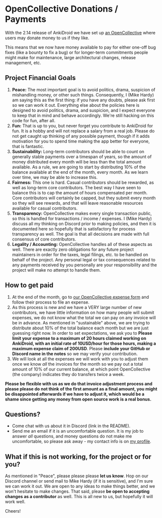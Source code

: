 # OpenCollective Donations / Payments

With the 2.14 release of AnkiDroid we have set up [an OpenCollective](https://opencollective.com/ankidroid) where users may donate money to us if they like.

This means that we now have money available to pay for either one-off bug fixes (like a bounty to fix a bug) or for longer-term commitments people might make for maintenance, large architectural changes, release management, etc.


## Project Financial Goals

1. **Peace:** The most important goal is to avoid politics, drama, suspicion of mishandling money, or other such things. Consequently, I (Mike Hardy) am saying this as the first thing: if you have any doubts, please ask first so we can work it out. Everything else about the policies here is designed to avoid politics, drama, and suspicion, and I expect everyone to keep that in mind and behave accordingly. We're still hacking on this code for fun, after all.
2. **Fun:** That is up to you, but never forget you contribute to AnkiDroid for fun. It is a hobby and will not replace a salary from a real job. Please do not get caught up thinking of any possible payment, though if it adds motivation for you to spend time making the app better for everyone, that is fantastic.
3. **Sustainability:** Long-term contributors should be able to count on generally stable payments over a timespan of years, so the amount of money distributed every month will be less than the total amount available. As a rule, we are going to start by distributing 10% of the balance available at the end of the month, every month. As we learn over time, we may be able to increase this.
4. **Fairness:** This one is hard. Casual contributors should be rewarded, as well as long-term core contributors. The best way I have seen to balance this is to cap the amount of hours compensated per month. Core contributors will certainly be capped, but they submit every month so they will see rewards, and that will leave reasonable resources available for casual contributors.
5. **Transparency:** OpenCollective makes every single transaction public, so this is handled for transactions / income / expenses. I (Mike Hardy) discuss all my thinking on Discord prior to making policies, and then it is documented here so hopefully that is satisfactory for process transparency as well. The goal is that all decisions are made with full consensus of core contributors.
6. **Legality / Accounting:** OpenCollective handles all of these aspects as well. There are exactly zero obligations for any future project maintainers in order for the taxes, legal filings, etc. to be handled on behalf of the project. Any personal legal or tax consequences related to any payments received by you personally are your responsibility and the project will make no attempt to handle them.


## How to get paid

1. At the end of the month, go to [our OpenCollective expense form](https://opencollective.com/ankidroid/expenses/new) and follow their process to file an expense.
2. As this process is new and we have a VERY large number of new contributors, we have little information on how many people will submit expenses, we do not know what the total we can pay on any invoice will be in advance. As mentioned in "sustainable" above, we are trying to distribute about 10% of the total balance each month but we are just guessing right now. In order to set expectations, we ask you to **Please limit your expense to a maximum of 20 hours claimed working on AnkiDroid, with an initial rate of 10USD/hour for those hours, making a maximum expense claim of 200USD**. Please **include your GitHub or Discord name in the notes** so we may verify your contribution.
3. We will look at all the expenses we will work with you to adjust them once we know *all* the invoices for the month so we pay out a total amount of 10% of our current balance, at which point OpenCollective (the company) indicates they do transfers twice a week.

**Please be flexible with us as we do that invoice adjustment process and please please do not think of the first amount as a final amount, you might be disappointed afterwards if we have to adjust it, which would be a shame since getting any money from open source work is a real bonus.**


## Questions?

- Come chat with us about it in Discord (link in the README).
- Send me an email if it is an uncomfortable question. It is my job to answer *all* questions, and money questions do not make me uncomfortable, so please ask away - my contact info is on [my profile](https://github.com/mikehardy).


## What if this is not working, for the project or for you?

As mentioned in "Peace", please please please **let us know**. Hop on our Discord channel or send mail to Mike Hardy (if it is sensitive), and I'm sure we can work it out. We are open to any ideas to make things better, and we won't hesitate to make changes. That said, please **be open to accepting changes as a contributor** as well. This is all new to us, but hopefully it will work well.

Cheers!